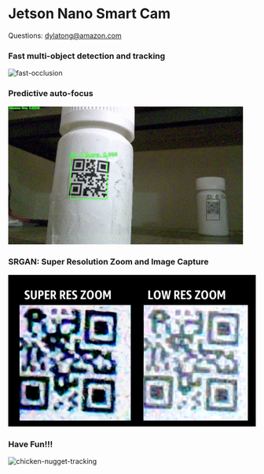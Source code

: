 # Jetson Nano Smart Cam

Questions: dylatong@amazon.com

### Fast multi-object detection and tracking
![fast-occlusion](/images/qr-bottle-fast-occlusion.gif)

### Predictive auto-focus
![auto-focus](/images/auto-focus.gif)

### SRGAN: Super Resolution Zoom and Image Capture
![srgan](/images/srgan-qrcode.png)

### Have Fun!!!
![chicken-nugget-tracking](/images/chicken-nugget-tracking.gif)

